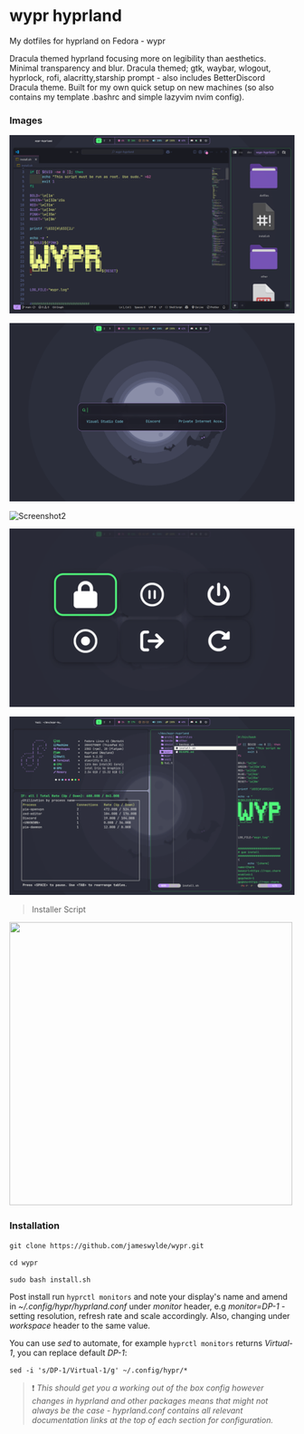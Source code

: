 # wypr hyprland

My dotfiles for hyprland on Fedora - wypr

Dracula themed hyprland focusing more on legibility than aesthetics. Minimal transparency and blur. Dracula themed; gtk, waybar, wlogout, hyprlock, rofi, alacritty,starship prompt - also includes BetterDiscord Dracula theme. Built for my own quick setup on new machines (so also contains my template .bashrc and simple lazyvim nvim config).


### Images

![Screenshot](./other/screenshot.png)

![Screenshot1](./other/screenshot1.png)

![Screenshot2](./other/screenshot2.png)

![Screenshot3](./other/screenshot3.png)

![Screenshot4](./other/screenshot4.png)

> Installer Script

 <img src="./other/install.gif" width="500" height="500">

### Installation

```
git clone https://github.com/jameswylde/wypr.git
```
```
cd wypr
```
```
sudo bash install.sh
```

Post install run `hyprctl monitors` and note your display's name and amend in *~/.config/hypr/hyprland.conf* under *monitor* header, e.g *monitor=DP-1* - setting resolution, refresh rate and scale accordingly. Also, changing under *workspace* header to the same value.

You can use *sed* to automate, for example `hyprctl monitors` returns *Virtual-1*, you can replace default *DP-1*:

```
sed -i 's/DP-1/Virtual-1/g' ~/.config/hypr/*
```


>❗
*This should get you a working out of the box config however changes in hyprland and other packages means that might not always be the case - hyprland.conf contains all relevant documentation links at the top of each section for configuration.*

